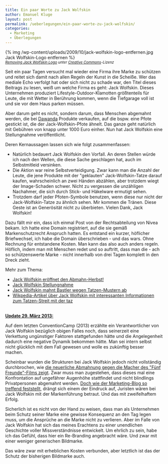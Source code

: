 ```yaml
---
title: Ein paar Worte zu Jack Wolfskin
author: Emanuel Kluge
layout: post
permalink: /ueberlegungen/ein-paar-worte-zu-jack-wolfskin/
categories:
  - Marketing
  - Überlegungen
---
```


{% img /wp-content/uploads/2009/10/jack-wolfskin-logo-entfernen.jpg Jack Wolfskin-Logo entfernen %}  
<small>*[Removing Jack Wolfskin Logo](http://www.flickr.com/photos/35378891@N06/4019431791/) unter [Creative Commons](http://creativecommons.org/licenses/by/2.0/deed.en)-Lizenz*</small>

Seit ein paar Tagen versucht mal wieder eine Firma ihre Marke zu schützen und reitet sich damit nach allen Regeln der Kunst in die Scheiße. Wer das mediale Echo verfolgt hat oder sich nicht zu schade war, den Titel dieses Beitrags zu lesen, weiß um welche Firma es geht: Jack Wolfskin. Dieses Unternehmen produziert Lifestyle-Outdoor-Klamotten größtenteils für Leute, die mit Wetter in Berührung kommen, wenn die Tiefgarage voll ist und sie vor dem Haus parken müssen.

Aber darum geht es nicht, sondern darum, dass Menschen abgemahnt werden, die bei [Dawanda](http://de.dawanda.com/) Produkte verkaufen, auf die bspw. eine Pfote gestickt ist, die der Jack-Wolfskin-Pfote ähnelt. Das ganze geht natürlich mit Gebühren von knapp unter 1000 Euro einher. Nun hat Jack Wolfskin eine Stellungnahme veröffentlicht.

Deren Kernaussagen lassen sich wie folgt zusammenfassen:

  * Natürlich bedauert Jack Wolfskin den Vorfall. An deren Stellen würde ich nach den Wellen, die diese Sache geschlagen hat, auch im Selbstmitleid versinken.
  * Die Aktion war reine Selbstverteidigung. Zwar kann man die Anzahl der Leute, die jene Produkte mit der "geklauten" Jack-Wolfskin-Tatze darauf kaufen, wahrscheinlich an zwei Händen abzählen, aber trotzdem wiegt der <span lang="en">Image</span>-Schaden schwer. Nicht zu vergessen die unzähligen Nachahmer, die sich durch Stick- und Häkelware ermutigt sehen.
  * Trotzdem darf jeder Pfoten-Symbole benutzen, wenn diese nur nicht der Jack-Wolfskin-Tatze zu ähnlich sehen. Mir kommen die Tränen. Diese Geste ist an Generösität nicht zu überbieten. Vielen Dank, Jack Wolfskin!

Dazu fällt mir ein, dass ich einmal Post von der Rechtsabteilung von Nivea bekam. Ich hatte eine Domain registriert, auf die sie gemäß Markenschutzrecht Anspruch hatten. Es entstand ein kurzer, höflicher Briefwechsel, ich habe die Domain überschrieben - und das wars. Ohne Rechnung für entstandene Kosten. Man kann das also auch anders regeln. Höflich, indem man mit Menschen redet und so auftritt, dass man die - ach so schützenswerte Marke - nicht innerhalb von drei Tagen komplett in den Dreck zieht.

Mehr zum Thema:

  * [Jack Wolfskin eröffnet den Abmahn-Herbst!](http://www.werbeblogger.de/2009/10/17/jack-wolfskin-eroeffnet-den-abmahn-herbst/)
  * [Jack Wolfskin Stellungnahme](http://www.werbeblogger.de/2009/10/19/jack-wolfskin-stellungnahme/)
  * [Jack Wolfskin mahnt Bastler wegen Tatzen-Mustern ab](http://www.spiegel.de/netzwelt/netzpolitik/0,1518,655890,00.html)
  * [Wikpedia-Artikel über Jack Wolfskin mit interessanten Informationen zum Tatzen-Streit mit der taz](http://de.wikipedia.org/wiki/Jack_Wolfskin)

<ins datetime="2013-03-29T12:29:52+00:00"><br /> <strong>Update 29. März 2013:</strong></p> 


  <p>
    Auf dem letzten ConventionCamp (2013) erzählte ein Verantwortlicher von Jack Wolfskin bezüglich obigen Falles noch, dass seinerzeit eine Verkettung ungünstiger Faktoren stattgefunden hätte und die Angelegenheit dadurch eine negative Dynamik bekommen hätte. Man sei intern selbst nicht glücklich mit dem Fall gewesen und wolle es zukünftig besser machen.
  </p>



  <p>
    Scheinbar wurden die Strukturen bei Jack Wolfskin jedoch nicht vollständig durchbrochen, wie <a href="http://meedia.de/fernsehen/jack-wolfskin-geht-gegen-fuenf-freunde-logo-vor/2013/03/22.html">die neuerliche Abmahnung gegen die Macher des "Fünf Freunde"-Films zeigt</a>. Zwar muss man zugestehen, dass dieses mal eine Konfrontation auf ungefährer Augenhöhe stattfindet und nicht blindlings Privatpersonen abgemahnt werden. <a href="http://www.marketing-blog.biz/blog/archives/4354-Keine-Freunde-mehr-Jack-Wolfskin-trifft-Zielgruppe.html">Doch wie der Marketing-Blog so treffend feststellt</a>, drängt sich einem der Eindruck auf, Juristen wären bei Jack Wolfskin mit der Markenführung betraut. Und das mit zweifelhaftem Erfolg.
  </p>



  <p>
    Sicherlich ist es nicht von der Hand zu weisen, dass man als Unternehmen beim Schutz seiner Marke eine gewisse Konsequenz an den Tag legen muss, um die Ansprüche an die Marke nicht zu verlieren. Aber im Falle von Jack Wolfskin hat sich das meines Erachtens zu einer unendlichen Geschichte voller Missverständnisse entwickelt. Um ehrlich zu sein, habe ich das Gefühl, dass hier ein Re-Branding angebracht wäre. Und zwar mit einer weniger generischen Bildmarke.
  </p>



  <p>
    Das wäre zwar mit erheblichen Kosten verbunden, aber letztlich ist das der Schutz der bisherigen Bildmarke auch.
  </p>

</ins>
